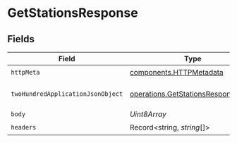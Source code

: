 # GetStationsResponse


## Fields

| Field                                                                                    | Type                                                                                     | Required                                                                                 | Description                                                                              |
| ---------------------------------------------------------------------------------------- | ---------------------------------------------------------------------------------------- | ---------------------------------------------------------------------------------------- | ---------------------------------------------------------------------------------------- |
| `httpMeta`                                                                               | [components.HTTPMetadata](../../models/components/httpmetadata.md)                       | :heavy_check_mark:                                                                       | N/A                                                                                      |
| `twoHundredApplicationJsonObject`                                                        | [operations.GetStationsResponseBody](../../models/operations/getstationsresponsebody.md) | :heavy_minus_sign:                                                                       | A list of train stations                                                                 |
| `body`                                                                                   | *Uint8Array*                                                                             | :heavy_minus_sign:                                                                       | N/A                                                                                      |
| `headers`                                                                                | Record<string, *string*[]>                                                               | :heavy_check_mark:                                                                       | N/A                                                                                      |